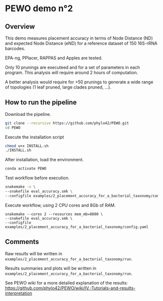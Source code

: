 # PEWO demo n°2

## Overview

This demo measures placement accuracy in terms of Node Distance (ND)
and expected Node Distance (eND) for a reference dataset
of 150 16S-rRNA barcodes.

EPA-ng, PPlacer, RAPPAS and Apples are tested.

Only 10 prunings are executeed and for a set of parameters in each program.
This analysis will require around 2 hours of computation.

A better analysis would require for >50 prunings to generate a wide
range of topologies (1 leaf pruned, large clades pruned, ...).


## How to run the pipeline
Download the pipeline.
``` bash
git clone --recursive https://github.com/phylo42/PEWO.git
cd PEWO
```

Execute the installation script
``` bash
chmod u+x INSTALL.sh
./INSTALL.sh
```

After installation, load the environment.
``` bash
conda activate PEWO
```

Test workflow before execution.
``` bash
snakemake -n \
--snakefile eval_accuracy.smk \
--configfile examples/2_placement_accuracy_for_a_bacterial_taxonomy/config.yaml
```

Execute workflow, using 2 CPU cores and 8Gb of RAM.
```
snakemake --cores 2 --resources mem_mb=8000 \
--snakefile eval_accuracy.smk \
--configfile examples/2_placement_accuracy_for_a_bacterial_taxonomy/config.yaml
```

## Comments

Raw results will be written in
`examples/2_placement_accuracy_for_a_bacterial_taxonomy/run`.

Results summaries and plots will be written in
`examples/2_placement_accuracy_for_a_bacterial_taxonomy/run`.

See PEWO wiki for a more detailed explanation of the results:
https://github.com/phylo42/PEWO/wiki/IV.-Tutorials-and-results-interpretation
